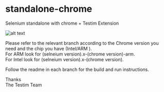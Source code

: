 # standalone-chrome
Selenium standalone with chrome + Testim Extension


![alt text](https://app.testim.io/de4c05688ffd4578c78884154627b9eb7ae795fe5b6d181e8b7b4ae690d22dea.svg)

Please refer to the relevant branch according to the Chrome version you need and the chip you have (Intel/ARM ).  
For ARM look for (selneium version).x-(chrome version)-arm.  
For Intel look for (selneium version).x-(chrome version). 

Follow the readme in each branch for the build and run instructions. 

Thanks   
The Testim Team
